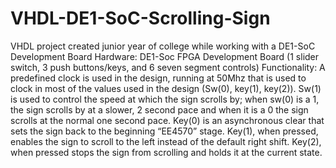 # VHDL-DE1-SoC-Scrolling-Sign
VHDL project created junior year of college while working with a DE1-SoC Development Board
Hardware: DE1-Soc FPGA Development Board (1 slider switch, 3 push buttons/keys, and 6 seven segment controls)
Functionality: A predefined clock is used in the design, running at 50Mhz that is used to clock in most of the values used in the design (Sw(0), key(1), key(2)). Sw(1) is used to control the speed at which the sign scrolls by; when sw(0) is a 1, the sign scrolls by at a slower, 2 second pace and when it is a 0 the sign scrolls at the normal one second pace. Key(0) is an asynchronous clear that sets the sign back to the beginning “EE4570” stage. Key(1), when pressed, enables the sign to scroll to the left instead of the default right shift. Key(2), when pressed stops the sign from scrolling and holds it at the current state.

